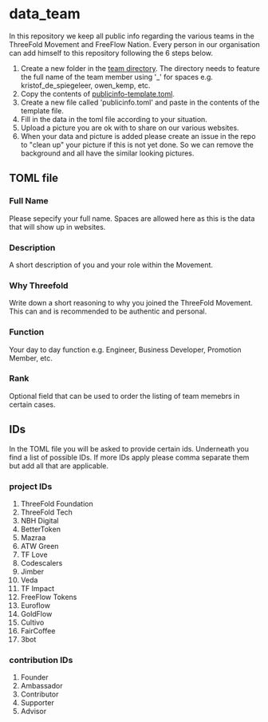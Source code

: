 # data_team

In this repository we keep all public info regarding the various teams in the ThreeFold Movement and FreeFlow Nation.
Every person in our organisation can add himself to this repository following the 6 steps below.

1. Create a new folder in the [team directory](https://github.com/threefoldfoundation/data_team/tree/master/team). The directory needs to feature the full name of the team member using '_' for spaces e.g. kristof_de_spiegeleer, owen_kemp,  etc.
2. Copy the contents of [publicinfo-template.toml](https://github.com/threefoldfoundation/data_team/blob/master/publicinfo-template.toml). 
3. Create a new file called 'publicinfo.toml' and paste in the contents of the template file.
4. Fill in the data in the toml file according to your situation.
5. Upload a picture you are ok with to share on our various websites.
6. When your data and picture is added please create an issue in the repo to "clean up" your picture if this is not yet done. So we can remove the background and all have the similar looking pictures.


## TOML file

### Full Name
Please sepecify your full name. Spaces are allowed here as this is the data that will show up in websites.

### Description
A short description of you and your role within the Movement.

### Why Threefold
Write down a short reasoning to why you joined the ThreeFold Movement. This can and is recommended to be authentic and personal.

### Function
Your day to day function e.g. Engineer, Business Developer, Promotion Member, etc.


### Rank
Optional field that can be used to order the listing of team memebrs in certain cases.

## IDs
In the TOML file you will be asked to provide certain ids.
Underneath you find a list of possible IDs. 
If more IDs apply please comma separate them but add all that are applicable.


### project IDs
1. ThreeFold Foundation
2. ThreeFold Tech
3. NBH Digital
4. BetterToken
5. Mazraa
6. ATW Green
7. TF Love
8. Codescalers
9. Jimber
10. Veda
11. TF Impact
12. FreeFlow Tokens
13. Euroflow
14. GoldFlow
15. Cultivo
16. FairCoffee
17. 3bot


### contribution IDs
1. Founder
2. Ambassador
3. Contributor
4. Supporter
5. Advisor
